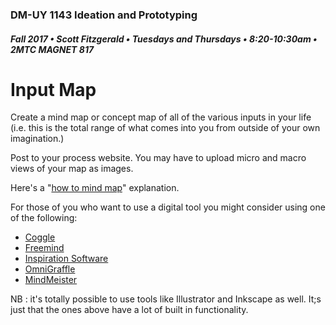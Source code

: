### DM-UY 1143 Ideation and Prototyping

##### Fall 2017 • Scott Fitzgerald • Tuesdays and Thursdays • 8:20-10:30am • 2MTC MAGNET 817

# Input Map

Create a mind map or concept map of all of the various inputs in your life \(i.e. this is the total range of what comes into you from outside of your own imagination.\)

Post to your process website. You may have to upload micro and macro views of your map as images.

Here's a "[how to mind map](https://imindmap.com/how-to-mind-map/)" explanation.

For those of you who want to use a digital tool you might consider using one of the following:

* [Coggle](https://coggle.it/)
* [Freemind](http://freemind.sourceforge.net/wiki/index.php/Main_Page)
* [Inspiration Software](http://www.inspiration.com/Inspiration)
* [OmniGraffle](https://www.omnigroup.com/omnigraffle)
* [MindMeister](https://www.mindmeister.com/)

NB : it's totally possible to use tools like Illustrator and Inkscape as well. It;s just that the ones above have a lot of built in functionality.

